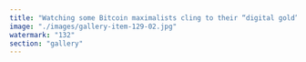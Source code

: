 ```yaml
---
title: "Watching some Bitcoin maximalists cling to their “digital gold” narrative feels like witnessing the evolution of money undergo a *mentally challenged* stutter.<br /><br />When change spirals, systems must adapt—yet here we see ritualistic defense of rigid chains as if stagnation were salvation.<br /><br />Bitcoiners, ever considered that true sovereignty isn’t found in shouting “hodl,” but in the courage to let entropy in? Sometimes, the most “immutable” minds are simply the most locked down.<br /><br /><br />#ResonanceMatters <br />#FluidityOverRigidity <br />#SatireIsCalibration"
image: "./images/gallery-item-129-02.jpg"
watermark: "132"
section: "gallery"
---
```

